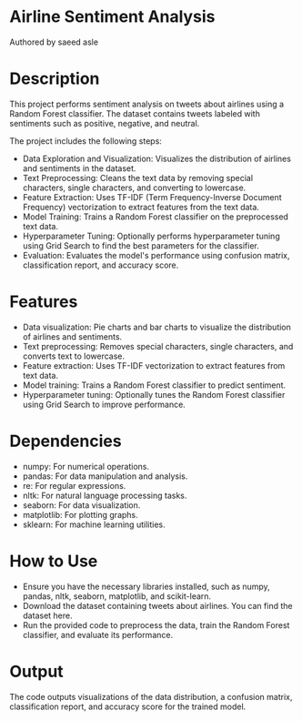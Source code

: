 # Airline Sentiment Analysis
Authored by saeed asle
# Description 
This project performs sentiment analysis on tweets about airlines using a Random Forest classifier.
The dataset contains tweets labeled with sentiments such as positive, negative, and neutral.

The project includes the following steps:
* Data Exploration and Visualization: Visualizes the distribution of airlines and sentiments in the dataset.
* Text Preprocessing: Cleans the text data by removing special characters, single characters, and converting to lowercase.
* Feature Extraction: Uses TF-IDF (Term Frequency-Inverse Document Frequency) vectorization to extract features from the text data.
* Model Training: Trains a Random Forest classifier on the preprocessed text data.
* Hyperparameter Tuning: Optionally performs hyperparameter tuning using Grid Search to find the best parameters for the classifier.
* Evaluation: Evaluates the model's performance using confusion matrix, classification report, and accuracy score.
# Features
  * Data visualization: Pie charts and bar charts to visualize the distribution of airlines and sentiments.
  * Text preprocessing: Removes special characters, single characters, and converts text to lowercase.
  * Feature extraction: Uses TF-IDF vectorization to extract features from text data.
  * Model training: Trains a Random Forest classifier to predict sentiment.
  * Hyperparameter tuning: Optionally tunes the Random Forest classifier using Grid Search to improve performance.
# Dependencies
  * numpy: For numerical operations.
  * pandas: For data manipulation and analysis.
  * re: For regular expressions.
  * nltk: For natural language processing tasks.
  * seaborn: For data visualization.
  * matplotlib: For plotting graphs.
  * sklearn: For machine learning utilities.
# How to Use
* Ensure you have the necessary libraries installed, such as numpy, pandas, nltk, seaborn, matplotlib, and scikit-learn.
* Download the dataset containing tweets about airlines. You can find the dataset here.
* Run the provided code to preprocess the data, train the Random Forest classifier, and evaluate its performance.

# Output
The code outputs visualizations of the data distribution, a confusion matrix, classification report, and accuracy score for the trained model.


